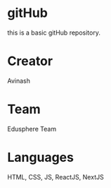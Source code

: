 # gitHub
this is a basic gitHub repository.

# Creator
Avinash 

# Team
Edusphere Team

# Languages
HTML, CSS, JS, ReactJS, NextJS


